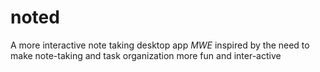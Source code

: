 # noted
A more interactive note taking desktop app *MWE*
inspired by the need to make note-taking and task organization more fun and inter-active
